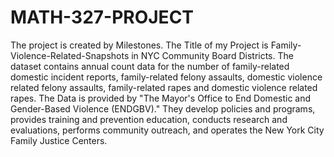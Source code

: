 # MATH-327-PROJECT
The project is created by Milestones.
The Title of my Project is Family-Violence-Related-Snapshots in NYC Community Board Districts.
The dataset contains annual count data for the number of family-related domestic incident reports, family-related felony assaults, domestic violence related felony assaults, family-related rapes and domestic violence related rapes.
The Data is provided by "The Mayor's Office to End Domestic and Gender-Based Violence (ENDGBV)." They develop policies and programs, provides training and prevention education, conducts research and evaluations, performs community outreach, and operates the New York City Family Justice Centers.
